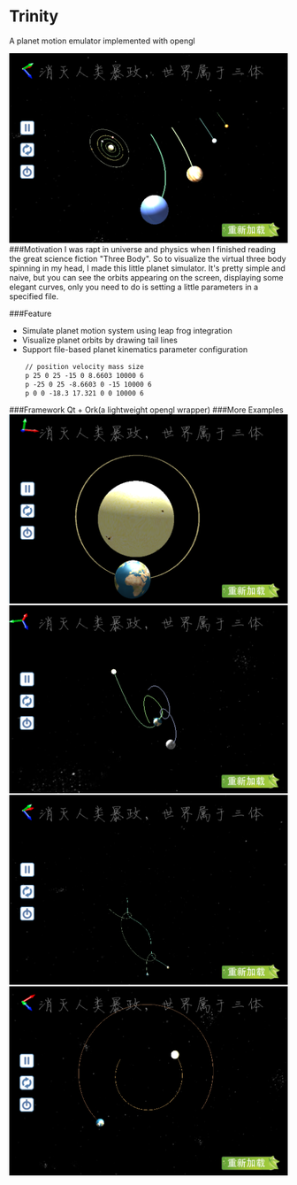 # Trinity
A planet motion emulator implemented with opengl 

![cover](https://github.com/Code-Guy/Trinity/blob/master/Trinity/snapshots/psb%20(5).png?raw=true)
###Motivation
I was rapt in universe and physics when I finished reading the great science fiction "Three Body". So to visualize the virtual three body spinning in my head, I made this little planet simulator. It's pretty simple and naive, but you can see the orbits appearing on the screen, displaying some elegant curves, only you need to do is setting a little parameters in a specified file.

###Feature

 - Simulate planet motion system using leap frog integration
 - Visualize planet orbits by drawing tail lines
 -  Support file-based planet kinematics parameter configuration
```
    // position velocity mass size
	p 25 0 25 -15 0 8.6603 10000 6
	p -25 0 25 -8.6603 0 -15 10000 6
	p 0 0 -18.3 17.321 0 0 10000 6
```
###Framework
Qt + Ork(a lightweight opengl wrapper)
###More Examples
![cover](https://github.com/Code-Guy/Trinity/blob/master/Trinity/snapshots/psb%20(6).png?raw=true)
![cover](https://github.com/Code-Guy/Trinity/blob/master/Trinity/snapshots/psb%20(1).png?raw=true)
![cover](https://github.com/Code-Guy/Trinity/blob/master/Trinity/snapshots/psb%20(4).png?raw=true)
![cover](https://github.com/Code-Guy/Trinity/blob/master/Trinity/snapshots/psb%20(3).png?raw=true)


